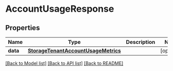 # AccountUsageResponse

## Properties
Name | Type | Description | Notes
------------ | ------------- | ------------- | -------------
**data** | [**StorageTenantAccountUsageMetrics**](StorageTenantAccountUsageMetrics.md) |  | [optional] 

[[Back to Model list]](../README.md#documentation-for-models) [[Back to API list]](../README.md#documentation-for-api-endpoints) [[Back to README]](../README.md)

